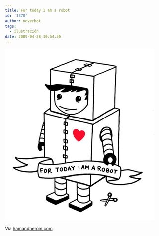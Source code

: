 ```yaml
---
title: For today I am a robot
id: '1378'
author: neverbot
tags:
  - ilustración
date: 2009-04-28 10:54:56
---
```


![For today I am a robot](./for-today-i-am-a-robot/i-am-a-robot.jpg "For today I am a robot")

Vía [hamandheroin.com](http://www.hamandheroin.com/post/100899193)